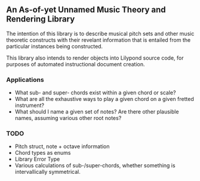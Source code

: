 ## An As-of-yet Unnamed Music Theory and Rendering Library

The intention of this library is to describe musical pitch sets
and other music theoretic constructs with their revelant information
that is entailed from the particular instances being constructed.

This library also intends to render objects into Lilypond source code,
for purposes of automated instructional document creation.

### Applications
- What sub- and super- chords exist within a given chord or scale?
- What are all the exhaustive ways to play a given chord on a given fretted instrument?
- What should I name a given set of notes? Are there other plausible names, assuming various other root notes?


### TODO
- Pitch struct, note + octave information
- Chord types as enums
- Library Error Type
- Various calculations of sub-/super-chords, whether something is intervallically symmetrical.